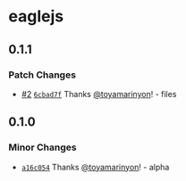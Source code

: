 # eaglejs

## 0.1.1

### Patch Changes

- [#2](https://github.com/toyamarinyon/eagle/pull/2) [`6cbad7f`](https://github.com/toyamarinyon/eagle/commit/6cbad7f2e0e2d21a77fb144026b80434e4f5869b) Thanks [@toyamarinyon](https://github.com/toyamarinyon)! - files

## 0.1.0

### Minor Changes

- [`a16c054`](https://github.com/toyamarinyon/eagle/commit/a16c054c8b12cad991ca1d72a4ff2ca133a3d6fc) Thanks [@toyamarinyon](https://github.com/toyamarinyon)! - alpha
